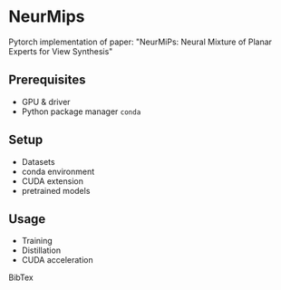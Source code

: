 # NeurMips
Pytorch implementation of paper: "NeurMiPs: Neural Mixture of Planar Experts for View Synthesis"

## Prerequisites
- GPU & driver
- Python package manager `conda`
## Setup
- Datasets
- conda environment
- CUDA extension
- pretrained models
## Usage 
- Training 
- Distillation
- CUDA acceleration

BibTex